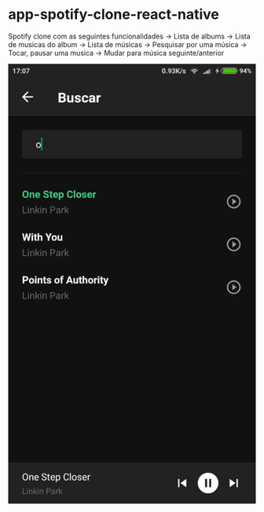 # app-spotify-clone-react-native

Spotify clone com as seguintes funcionalidades
-> Lista de albums
-> Lista de musicas do album
-> Lista de músicas
-> Pesquisar por uma música
-> Tocar, pausar uma musica
-> Mudar para música seguinte/anterior

![Screenshot](buscar-musica.jpeg)


